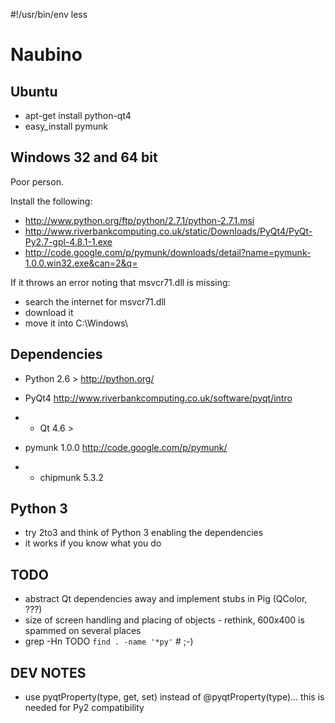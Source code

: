 #!/usr/bin/env less

# Naubino

## Ubuntu

* apt-get install python-qt4
* easy_install pymunk

## Windows 32 and 64 bit

Poor person.

Install the following:

* http://www.python.org/ftp/python/2.7.1/python-2.7.1.msi
* http://www.riverbankcomputing.co.uk/static/Downloads/PyQt4/PyQt-Py2.7-gpl-4.8.1-1.exe
* http://code.google.com/p/pymunk/downloads/detail?name=pymunk-1.0.0.win32.exe&can=2&q=

If it throws an error noting that msvcr71.dll is missing:
* search the internet for msvcr71.dll
* download it
* move it into C:\Windows\

## Dependencies
* Python 2.6 > http://python.org/

* PyQt4 http://www.riverbankcomputing.co.uk/software/pyqt/intro
* * Qt 4.6 >

* pymunk 1.0.0 http://code.google.com/p/pymunk/
* * chipmunk 5.3.2

## Python 3
* try 2to3 and think of Python 3 enabling the dependencies
* it works if you know what you do

## TODO
* abstract Qt dependencies away and implement stubs in Pig (QColor, ???)
* size of screen handling and placing of objects - rethink, 600x400 is spammed on several places
* grep -Hn TODO `find . -name '*py'` # ;-)

## DEV NOTES
* use pyqtProperty(type, get, set) instead of @pyqtProperty(type)… this is needed for Py2 compatibility
